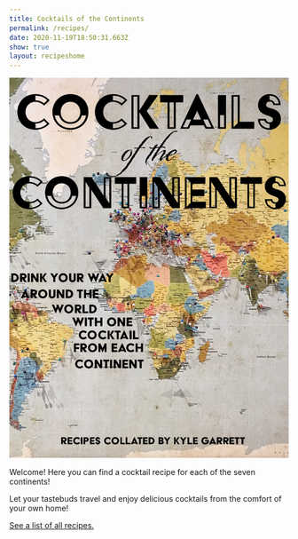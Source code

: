 ```yaml
---
title: Cocktails of the Continents
permalink: /recipes/
date: 2020-11-19T18:50:31.663Z
show: true
layout: recipeshome
---
```

![Cover of the book: Cocktails of the Continents.](../uploads/18069890_cover.jpg)

Welcome! Here you can find a cocktail recipe for each of the seven continents! 

Let your tastebuds travel and enjoy delicious cocktails from the comfort of your own home!

[See a list of all recipes.](https://lookitskyle.netlify.app/allrecipes)